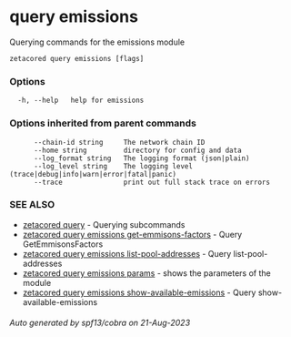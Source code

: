 # query emissions

Querying commands for the emissions module

```
zetacored query emissions [flags]
```

### Options

```
  -h, --help   help for emissions
```

### Options inherited from parent commands

```
      --chain-id string     The network chain ID
      --home string         directory for config and data 
      --log_format string   The logging format (json|plain) 
      --log_level string    The logging level (trace|debug|info|warn|error|fatal|panic) 
      --trace               print out full stack trace on errors
```

### SEE ALSO

* [zetacored query](zetacored_query.md)	 - Querying subcommands
* [zetacored query emissions get-emmisons-factors](zetacored_query_emissions_get-emmisons-factors.md)	 - Query GetEmmisonsFactors
* [zetacored query emissions list-pool-addresses](zetacored_query_emissions_list-pool-addresses.md)	 - Query list-pool-addresses
* [zetacored query emissions params](zetacored_query_emissions_params.md)	 - shows the parameters of the module
* [zetacored query emissions show-available-emissions](zetacored_query_emissions_show-available-emissions.md)	 - Query show-available-emissions

###### Auto generated by spf13/cobra on 21-Aug-2023
